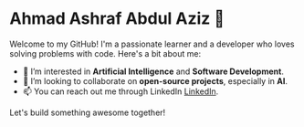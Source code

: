 # **Ahmad Ashraf Abdul Aziz**  👋

Welcome to my GitHub! I'm a passionate learner and a developer who loves solving problems with code. Here's a bit about me:

- 👀 I’m interested in **Artificial Intelligence** and **Software Development**.
- 💞️ I’m looking to collaborate on **open-source projects**, especially in **AI**.
- 📫 You can reach out me through LinkedIn [LinkedIn](https://www.linkedin.com/in/ahmad-ashraf-abdul-aziz).

Let's build something awesome together!



